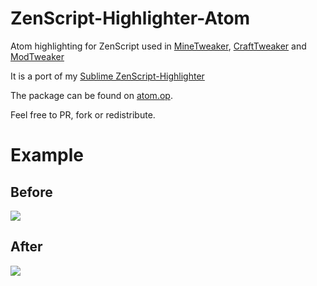 # ZenScript-Highlighter-Atom
Atom highlighting for ZenScript used in [MineTweaker](https://github.com/stanhebben/MineTweaker3), [CraftTweaker](https://github.com/jaredlll08/CraftTweaker) and [ModTweaker](https://github.com/jaredlll08/ModTweaker)

It is a port of my [Sublime ZenScript-Highlighter](https://github.com/way2muchnoise/ZenScript-Highlighter)

The package can be found on [atom.op](https://atom.io/packages/ZenScript).

Feel free to PR, fork or redistribute.

# Example
## Before
![](http://puu.sh/tb6X9/9a980a898d.png)

## After
![](http://puu.sh/tb6UX/5b046e87a5.png)
